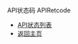 <div class="sidebar_title icon-product__UCloudStack/v2.x">API状态码 APIRetcode</div>

* [API状态列表](UCloudStack/v2.x/apiretcode/README.md)
* [返回主页](UCloudStack/README.md)

